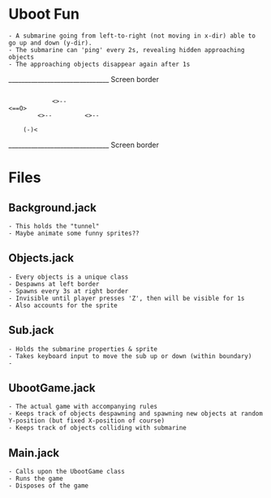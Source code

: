 
# Uboot Fun
    - A submarine going from left-to-right (not moving in x-dir) able to go up and down (y-dir). 
    - The submarine can 'ping' every 2s, revealing hidden approaching objects
    - The approaching objects disappear again after 1s



_______________________________ Screen border

~~~~~~~~~~~~~~~~~~~~~~~~~~~~~~~

            <>--
<==O>     
        <>--         <>--

~~~~~~~~~~~~~~~~~~~~~~~~~~~~~~~
        (-)<
_______________________________ Screen border


# Files
## Background.jack
    - This holds the "tunnel" 
    - Maybe animate some funny sprites??

## Objects.jack
    - Every objects is a unique class
    - Despawns at left border
    - Spawns every 3s at right border
    - Invisible until player presses 'Z', then will be visible for 1s
    - Also accounts for the sprite

## Sub.jack
    - Holds the submarine properties & sprite
    - Takes keyboard input to move the sub up or down (within boundary)
    - 

## UbootGame.jack
    - The actual game with accompanying rules
    - Keeps track of objects despawning and spawning new objects at random Y-position (but fixed X-position of course)
    - Keeps track of objects colliding with submarine

## Main.jack
    - Calls upon the UbootGame class
    - Runs the game
    - Disposes of the game



